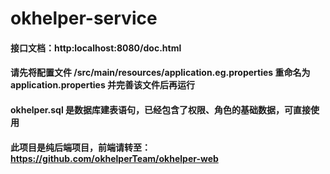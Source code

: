 # okhelper-service
#### 接口文档：http:localhost:8080/doc.html
#### 请先将配置文件 /src/main/resources/application.eg.properties 重命名为 application.properties 并完善该文件后再运行
#### okhelper.sql 是数据库建表语句，已经包含了权限、角色的基础数据，可直接使用
#### 此项目是纯后端项目，前端请转至：https://github.com/okhelperTeam/okhelper-web
